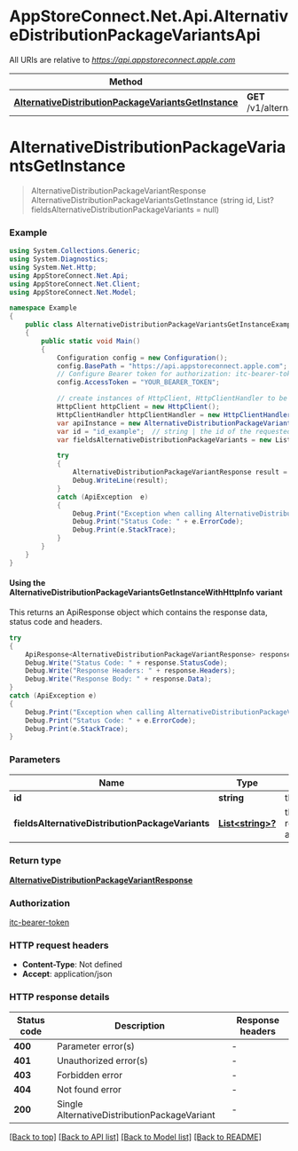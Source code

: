 # AppStoreConnect.Net.Api.AlternativeDistributionPackageVariantsApi

All URIs are relative to *https://api.appstoreconnect.apple.com*

| Method | HTTP request | Description |
|--------|--------------|-------------|
| [**AlternativeDistributionPackageVariantsGetInstance**](AlternativeDistributionPackageVariantsApi.md#alternativedistributionpackagevariantsgetinstance) | **GET** /v1/alternativeDistributionPackageVariants/{id} |  |

<a id="alternativedistributionpackagevariantsgetinstance"></a>
# **AlternativeDistributionPackageVariantsGetInstance**
> AlternativeDistributionPackageVariantResponse AlternativeDistributionPackageVariantsGetInstance (string id, List<string>? fieldsAlternativeDistributionPackageVariants = null)



### Example
```csharp
using System.Collections.Generic;
using System.Diagnostics;
using System.Net.Http;
using AppStoreConnect.Net.Api;
using AppStoreConnect.Net.Client;
using AppStoreConnect.Net.Model;

namespace Example
{
    public class AlternativeDistributionPackageVariantsGetInstanceExample
    {
        public static void Main()
        {
            Configuration config = new Configuration();
            config.BasePath = "https://api.appstoreconnect.apple.com";
            // Configure Bearer token for authorization: itc-bearer-token
            config.AccessToken = "YOUR_BEARER_TOKEN";

            // create instances of HttpClient, HttpClientHandler to be reused later with different Api classes
            HttpClient httpClient = new HttpClient();
            HttpClientHandler httpClientHandler = new HttpClientHandler();
            var apiInstance = new AlternativeDistributionPackageVariantsApi(httpClient, config, httpClientHandler);
            var id = "id_example";  // string | the id of the requested resource
            var fieldsAlternativeDistributionPackageVariants = new List<string>?(); // List<string>? | the fields to include for returned resources of type alternativeDistributionPackageVariants (optional) 

            try
            {
                AlternativeDistributionPackageVariantResponse result = apiInstance.AlternativeDistributionPackageVariantsGetInstance(id, fieldsAlternativeDistributionPackageVariants);
                Debug.WriteLine(result);
            }
            catch (ApiException  e)
            {
                Debug.Print("Exception when calling AlternativeDistributionPackageVariantsApi.AlternativeDistributionPackageVariantsGetInstance: " + e.Message);
                Debug.Print("Status Code: " + e.ErrorCode);
                Debug.Print(e.StackTrace);
            }
        }
    }
}
```

#### Using the AlternativeDistributionPackageVariantsGetInstanceWithHttpInfo variant
This returns an ApiResponse object which contains the response data, status code and headers.

```csharp
try
{
    ApiResponse<AlternativeDistributionPackageVariantResponse> response = apiInstance.AlternativeDistributionPackageVariantsGetInstanceWithHttpInfo(id, fieldsAlternativeDistributionPackageVariants);
    Debug.Write("Status Code: " + response.StatusCode);
    Debug.Write("Response Headers: " + response.Headers);
    Debug.Write("Response Body: " + response.Data);
}
catch (ApiException e)
{
    Debug.Print("Exception when calling AlternativeDistributionPackageVariantsApi.AlternativeDistributionPackageVariantsGetInstanceWithHttpInfo: " + e.Message);
    Debug.Print("Status Code: " + e.ErrorCode);
    Debug.Print(e.StackTrace);
}
```

### Parameters

| Name | Type | Description | Notes |
|------|------|-------------|-------|
| **id** | **string** | the id of the requested resource |  |
| **fieldsAlternativeDistributionPackageVariants** | [**List&lt;string&gt;?**](string.md) | the fields to include for returned resources of type alternativeDistributionPackageVariants | [optional]  |

### Return type

[**AlternativeDistributionPackageVariantResponse**](AlternativeDistributionPackageVariantResponse.md)

### Authorization

[itc-bearer-token](../README.md#itc-bearer-token)

### HTTP request headers

 - **Content-Type**: Not defined
 - **Accept**: application/json


### HTTP response details
| Status code | Description | Response headers |
|-------------|-------------|------------------|
| **400** | Parameter error(s) |  -  |
| **401** | Unauthorized error(s) |  -  |
| **403** | Forbidden error |  -  |
| **404** | Not found error |  -  |
| **200** | Single AlternativeDistributionPackageVariant |  -  |

[[Back to top]](#) [[Back to API list]](../README.md#documentation-for-api-endpoints) [[Back to Model list]](../README.md#documentation-for-models) [[Back to README]](../README.md)

